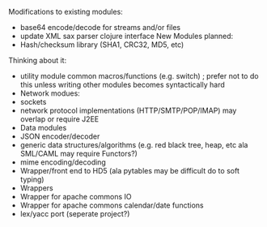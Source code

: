 Modifications to existing modules:
 + base64 encode/decode for streams and/or files
 + update XML sax parser clojure interface
New Modules planned:
 + Hash/checksum library (SHA1, CRC32, MD5, etc)

Thinking about it:
 + utility module common macros/functions (e.g. switch) ; prefer not to do this unless writing other modules becomes syntactically hard
 + Network modues:
  + sockets 
  + network protocol implementations (HTTP/SMTP/POP/IMAP) may overlap or require J2EE
 + Data modules
  + JSON encoder/decoder
  + generic data structures/algorithms (e.g. red black tree, heap, etc ala SML/CAML may require Functors?)
  + mime encoding/decoding
  + Wrapper/front end to HD5 (ala pytables may be difficult do to soft typing)
 + Wrappers
  + Wrapper for apache commons IO 
  + Wrapper for apache commons calendar/date functions
 + lex/yacc port (seperate project?)



  

